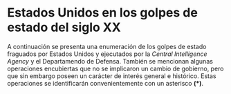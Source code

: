 # Estados Unidos en los golpes de estado del siglo XX
A continuación se presenta una enumeración de los golpes de estado fraguados por Estados Unidos y ejecutados por la _Central Intelligence Agency_ y el Departamendo de Defensa. También se mencionan algunas operaciones encubiertas que no se implicaron un cambio de gobierno, pero que sin embargo poseen un carácter de interés general e histórico. Estas operaciones se identificarán convenientemente con un asterisco **(&ast;)**.
